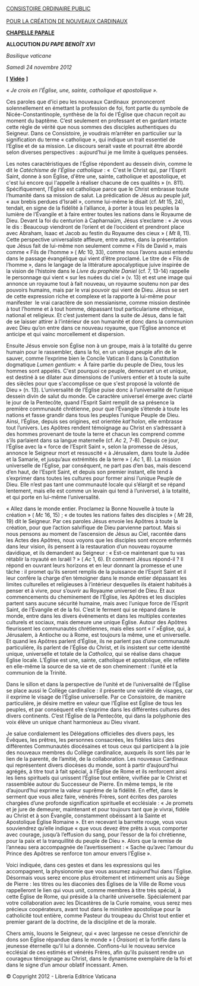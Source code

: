 [CONSISTOIRE ORDINAIRE PUBLIC\
\
POUR LA CRÉATION DE NOUVEAUX CARDINAUX](http://www.vatican.va/news_services/liturgy/2012/documents/ns_lit_doc_20121124_index-concistoro_fr.html)

**[CHAPELLE PAPALE](http://www.vatican.va/news_services/liturgy/libretti/2012/20121124.pdf)**

**ALLOCUTION *DU PAPE BENOÎT XVI***

*Basilique vaticane*

*Samedi 24 novembre 2012*

**\[** **[Vidéo](http://player.rv.va/vaticanplayer.asp?language=it&tic=VA_4WLDQW35)** **\]**

*« Je crois en l’Église, une, sainte, catholique et apostolique ».*

Ces paroles que d’ici peu les nouveaux Cardinaux  prononceront solennellement en émettant la profession de foi, font partie du symbole de Nicée-Constantinople, synthèse de la foi de l’Église que chacun reçoit au moment du baptême. C’est seulement en professant et en gardant intacte cette règle de vérité que nous sommes des disciples authentiques du Seigneur. Dans ce Consistoire, je voudrais m’arrêter en particulier sur la signification du terme « catholique », qui indique un trait essentiel de l’Église et de sa mission. Le discours serait vaste et pourrait être abordé selon diverses perspectives : aujourd’hui je me limite à quelques pensées.

Les notes caractéristiques de l’Église répondent au dessein divin, comme le dit le *Catéchisme de l’Église catholique* : «  C'est le Christ qui, par l'Esprit Saint, donne à son Église, d'être une, sainte, catholique et apostolique, et c'est lui encore qui l'appelle à réaliser chacune de ces qualités » (n. 811). Spécifiquement, l’Église est catholique parce que le Christ embrasse toute l’humanité dans sa mission de salut. La prédication de Jésus au peuple juif, « aux brebis perdues d’Israël », comme lui-même le disait (cf. *Mt* 15, 24), tendait, en signe de la fidélité à l’alliance, à porter à tous les peuples la lumière de l’Évangile et à faire entrer toutes les nations dans le Royaume de Dieu. Devant la foi du centurion à Capharnaüm, Jésus s’exclame : « Je vous le dis : Beaucoup viendront de l’orient et de l’occident et prendront place avec Abraham, Isaac et Jacob au festin du Royaume des cieux » ( *Mt* 8, 11). Cette perspective universaliste affleure, entre autres, dans la présentation que Jésus fait de lui-même non seulement comme « Fils de David », mais comme « Fils de l’homme » ( *Mc* 10, 33), comme nous l’avons aussi entendu dans le passage évangélique qui vient d’être proclamé. Le titre de « Fils de l’homme », dans le langage de la littérature apocalyptique juive inspirée de la vision de l’histoire dans le *Livre du prophète Daniel* (cf. 7, 13-14) rappelle le personnage qui vient « sur les nuées du ciel » (v. 13) et est une image qui annonce un royaume tout à fait nouveau, un royaume soutenu non par des pouvoirs humains, mais par le vrai pouvoir qui vient de Dieu. Jésus se sert de cette expression riche et complexe et la rapporte à lui-même pour manifester  le vrai caractère de son messianisme, comme mission destinée à tout l’homme et à tout homme, dépassant tout particularisme ethnique, national et religieux. Et c’est justement dans la suite de Jésus, dans le fait de se laisser attirer à l’intérieur de son humanité et donc dans la communion avec Dieu qu’on entre dans ce nouveau royaume, que l’Église annonce et anticipe et qui vainc morcellement et dispersion.

Ensuite Jésus envoie son Église non à un groupe, mais à la totalité du genre humain pour le rassembler, dans la foi, en un unique peuple afin de le sauver, comme l’exprime bien le Concile Vatican II dans la Constitution dogmatique *Lumen gentium*: «  À faire partie du peuple de Dieu, tous les hommes sont appelés. C'est pourquoi ce peuple, demeurant un et unique, est destiné à se dilater aux dimensions de l'univers entier et à toute la suite des siècles pour que s'accomplisse ce que s'est proposé la volonté de Dieu » (n. 13). L’universalité de l’Église puise donc à l’universalité de l’unique dessein divin de salut du monde. Ce caractère universel émerge avec clarté le jour de la Pentecôte, quand l’Esprit Saint remplit de sa présence la première communauté chrétienne, pour que l’Évangile s’étende à toute les nations et fasse grandir dans tous les peuples l’unique Peuple de Dieu. Ainsi, l’Église, depuis ses origines, est orientée *kat’holon*, elle embrasse tout l’univers. Les Apôtres rendent témoignage au Christ en s’adressant à des hommes provenant de toute la terre et chacun les comprend comme s’ils parlaient dans sa langue maternelle (cf. *Ac* 2, 7-8). Depuis ce jour, l’Église avec la « force de l’Esprit Saint », selon la promesse de Jésus, annonce le Seigneur mort et ressuscité « à Jérusalem, dans toute la Judée et la Samarie, et jusqu’aux extrémités de la terre » ( *Ac* 1, 8). La mission universelle de l’Église, par conséquent, ne part pas d’en bas, mais descend d’en haut, de l’Esprit Saint, et depuis son premier instant, elle tend à s’exprimer dans toutes les cultures pour former ainsi l’unique Peuple de Dieu. Elle n’est pas tant une communauté locale qui s’élargit et se répand lentement, mais elle est comme un levain qui tend à l’universel, à la totalité, et qui porte en lui-même l’universalité.

« Allez dans le monde entier. Proclamez la Bonne Nouvelle à toute la création » ( *Mc* 16, 15) ; « de toutes les nations faites des disciples » ( *Mt* 28, 19) dit le Seigneur. Par ces paroles Jésus envoie les Apôtres à toute la création, pour que l’action salvifique de Dieu parvienne partout. Mais si nous pensons au moment de l’ascension de Jésus au Ciel, racontée dans les Actes des Apôtres, nous voyons que les disciples sont encore enfermés dans leur vision, ils pensent à la restauration d’un nouveau royaume davidique, et ils demandent au Seigneur : « Est-ce maintenant que tu vas rétablir la royauté en Israël ? » ( *Ac* 1, 6). Et comment Jésus répond-il ? Il répond en ouvrant leurs horizons et en leur donnant la promesse et une tâche : il promet qu’ils seront remplis de la puissance de l’Esprit Saint et il leur confère la charge d’en témoigner dans le monde entier dépassant les limites culturelles et religieuses à l’intérieur desquelles ils étaient habitués à penser et à vivre, pour s’ouvrir au Royaume universel de Dieu. Et aux commencements du cheminement de l’Église, les Apôtres et les disciples partent sans aucune sécurité humaine, mais avec l’unique force de l’Esprit Saint, de l’Évangile et de la foi. C’est le ferment qui se répand dans le monde, entre dans les divers événements et dans les multiples contextes culturels et sociaux, mais demeure une unique Église. Autour des Apôtres fleurissent les communautés chrétiennes, mais elles sont « l’ »Église, qui, à Jérusalem, à Antioche ou à Rome, est toujours la même, une et universelle. Et quand les Apôtres parlent d’Église, ils ne parlent pas d’une communauté particulière, ils parlent de l’Église du Christ, et ils insistent sur cette identité unique, universelle et totale de la *Catholica*, qui se réalise dans chaque Église locale. L’Église est une, sainte, catholique et apostolique, elle reflète en elle-même la source de sa vie et de son cheminement : l’unité et la communion de la Trinité.

Dans le sillon et dans la perspective de l’unité et de l’universalité de l’Église se place aussi le Collège cardinalice : il présente une variété de visages, car il exprime le visage de l’Église universelle. Par ce Consistoire, de manière particulière, je désire mettre en valeur que l’Église est Église de tous les peuples, et par conséquent elle s’exprime dans les différentes cultures des divers continents. C’est l’Église de la Pentecôte, qui dans la polyphonie des voix élève un unique chant harmonieux au Dieu vivant.

Je salue cordialement les Délégations officielles des divers pays, les Évêques, les prêtres, les personnes consacrées, les fidèles laïcs des différentes Communautés diocésaines et tous ceux qui participent à la joie des nouveaux membres du Collège cardinalice, auxquels ils sont liés par le lien de la parenté, de l’amitié, de la collaboration. Les nouveaux Cardinaux qui représentent divers diocèses du monde, sont à partir d’aujourd’hui agrégés, à titre tout à fait spécial, à l’Église de Rome et ils renforcent ainsi les liens spirituels qui unissent l’Église tout entière, vivifiée par le Christ et rassemblée autour du Successeur de Pierre. En même temps, le rite d’aujourd’hui exprime la valeur suprême de la fidélité. En effet, dans le serment que vous allez faire, vénérés Frères, sont écrites des paroles chargées d’une profonde signification spirituelle et ecclésiale : « Je promets et je jure de demeurer, maintenant et pour toujours tant que je vivrai, fidèle au Christ et à son Évangile, constamment obéissant à la Sainte et Apostolique Église Romaine ». Et en recevant la barrette rouge, vous vous souviendrez qu’elle indique « que vous devez être prêts à vous comporter avec courage, jusqu’à l’effusion du sang, pour l’essor de la foi chrétienne, pour la paix et la tranquillité du peuple de Dieu ». Alors que la remise de l’anneau sera accompagnée de l’avertissement : « Sache qu’avec l’amour du Prince des Apôtres se renforce ton amour envers l’Église ».

Voici indiquée, dans ces gestes et dans les expressions qui les accompagnent, la physionomie que vous assumez aujourd’hui dans l’Église. Désormais vous serez encore plus étroitement et intimement unis au Siège de Pierre : les titres ou les diaconies des Églises de la Ville de Rome vous rappelleront le lien qui vous unit, comme membres à titre très spécial, à cette Église de Rome, qui préside à la charité universelle. Spécialement par votre collaboration avec les Dicastères de la Curie romaine, vous serez mes précieux coopérateurs, avant tout dans le ministère apostolique pour la catholicité tout entière, comme Pasteur du troupeau du Christ tout entier et premier garant de la doctrine, de la discipline et de la morale.

Chers amis, louons le Seigneur, qui « avec largesse ne cesse d’enrichir de dons son Église répandue dans le monde » ( *Oraison*) et la fortifie dans la jeunesse éternelle qu’il lui a donnée. Confions-lui le nouveau service ecclésial de ces estimés et vénérés Frères, afin qu’ils puissent rendre un courageux témoignage au Christ, dans le dynamisme exemplaire de la foi et dans le signe d’un amour oblatif incessant. Amen.

© Copyright 2012 - Libreria Editrice Vaticana